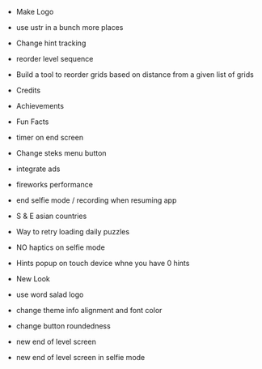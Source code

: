 - Make Logo

- use ustr in a bunch more places
- Change hint tracking

- reorder level sequence

- Build a tool to reorder grids based on distance from a given list of grids

- Credits
- Achievements
- Fun Facts

- timer on end screen
- Change steks menu button
- integrate ads
- fireworks performance
- end selfie mode / recording when resuming app
- S & E asian countries
- Way to retry loading daily puzzles
- NO haptics on selfie mode
- Hints popup on touch device whne you have 0 hints

- New Look
- use word salad logo
- change theme info alignment and font color
- change button roundedness
- new end of level screen
- new end of level screen in selfie mode

